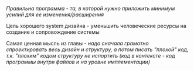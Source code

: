 *Правильна программа - та, в которой нужно приложить минимум усилий для ее изменения/расширения*

Цель хорошего system дизайна - уменьшить человеческие ресурсы на создание и сопровождение системы

Самая ценная мысль из главы - *надо сначала грамотно спроектировать весь дизайн и структуру, а потом писать "плохой" код, т.к. "плохим" кодом структуру не испортить (код в контексте - код программы внутри файлов и на уровне имплементации)*
